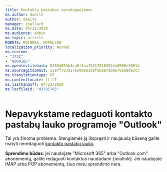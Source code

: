 ```yaml
---
title: Kontaktų pastabos neredaguojamos
ms.author: daeite
author: daeite
manager: joallard
ms.date: 04/21/2020
ms.audience: Admin
ms.topic: article
ROBOTS: NOINDEX, NOFOLLOW
localization_priority: Normal
ms.custom:
- "1732"
- "9000185"
ms.openlocfilehash: 0158d093b4ea8f3aa153178103944a0900e3691d
ms.sourcegitcommit: 55eff703a17e500681d8fa6a87eb067019ade3cc
ms.translationtype: MT
ms.contentlocale: lt-LT
ms.lasthandoff: 04/22/2020
ms.locfileid: "43705705"
---
```

# <a name="cant-edit-the-notes-field-for-a-contact-in-outlook"></a>Nepavykstame redaguoti kontakto pastabų lauko programoje "Outlook"

Tai yra žinoma problema. Stengiamės ją išspręsti ir naujausią būseną galite matyti neredaguoti [kontakto pastabų lauko](https://support.office.com/article/fb8394ce-04ce-48b5-bae4-be46f77f10fe).

**Sprendimo būdas**: jei naudojate "Microsoft 365" arba "Outlook.com" abonementą, galite redaguoti kontaktus naudodami žiniatinklį. Jei naudojate IMAP arba POP abonementą, šiuo metu sprendimo nėra.